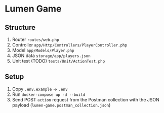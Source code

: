 # Lumen Game
## Structure
1. Router `routes/web.php`
2. Controller `app/Http/Controllers/PlayerController.php`
3. Model `app/Models/Player.php`
4. JSON data `storage/app/players.json`
5. Unit test (TODO) `tests/Unit/ActionTest.php`

## Setup
1. Copy `.env.example` -> `.env`
1. Run `docker-compose up -d --build`
2. Send POST `action` request from the Postman collection with the JSON payload (`lumen-game.postman_collection.json`)
